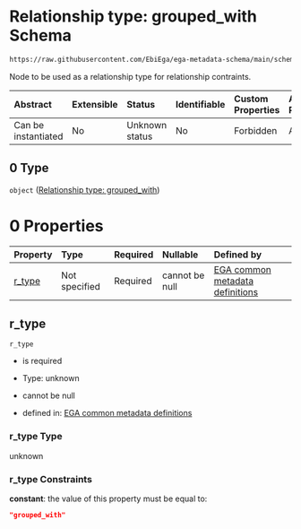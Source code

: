 # Relationship type: grouped\_with Schema

```txt
https://raw.githubusercontent.com/EbiEga/ega-metadata-schema/main/schemas/EGA.protocol.json#/properties/protocol_relationships/items/allOf/1/anyOf/2/allOf/0/anyOf/0
```

Node to be used as a relationship type for relationship contraints.

| Abstract            | Extensible | Status         | Identifiable | Custom Properties | Additional Properties | Access Restrictions | Defined In                                                                       |
| :------------------ | :--------- | :------------- | :----------- | :---------------- | :-------------------- | :------------------ | :------------------------------------------------------------------------------- |
| Can be instantiated | No         | Unknown status | No           | Forbidden         | Allowed               | none                | [EGA.protocol.json\*](../../../schemas/EGA.protocol.json "open original schema") |

## 0 Type

`object` ([Relationship type: grouped\_with](ega-12-definitions-relationship-type-grouped_with.md))

# 0 Properties

| Property           | Type          | Required | Nullable       | Defined by                                                                                                                                                                                                                                                           |
| :----------------- | :------------ | :------- | :------------- | :------------------------------------------------------------------------------------------------------------------------------------------------------------------------------------------------------------------------------------------------------------------- |
| [r\_type](#r_type) | Not specified | Required | cannot be null | [EGA common metadata definitions](ega-12-definitions-relationship-type-grouped_with-properties-r_type.md "https://raw.githubusercontent.com/EbiEga/ega-metadata-schema/main/schemas/EGA.common-definitions.json#/definitions/r-type-grouped_with/properties/r_type") |

## r\_type



`r_type`

*   is required

*   Type: unknown

*   cannot be null

*   defined in: [EGA common metadata definitions](ega-12-definitions-relationship-type-grouped_with-properties-r_type.md "https://raw.githubusercontent.com/EbiEga/ega-metadata-schema/main/schemas/EGA.common-definitions.json#/definitions/r-type-grouped_with/properties/r_type")

### r\_type Type

unknown

### r\_type Constraints

**constant**: the value of this property must be equal to:

```json
"grouped_with"
```

